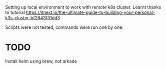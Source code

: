 Setting up local environment to work with remote k8s cluster.
Learnt thanks to tutorial https://itnext.io/the-ultimate-guide-to-building-your-personal-k3s-cluster-bf2643f31dd3

Scripts were not tested, commands were run one by one.

# TODO 

Install helm using brew, not arkade